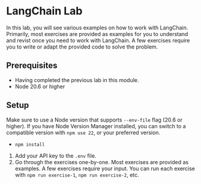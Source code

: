 # LangChain Lab

In this lab, you will see various examples on how to work with LangChain. Primarily, most exercises are provided as examples for you to understand and revist once you need to work with LangChain. A few exercises require you to write or adapt the provided code to solve the problem.

## Prerequisites

- Having completed the previous lab in this module.
- Node 20.6 or higher

## Setup

Make sure to use a Node version that supports `--env-file` flag (20.6 or higher). If you have Node Version Manager installed, you can switch to a compatible version with `npm use 22`, or your preferred version.

- `npm install`

1. Add your API key to the `.env` file.
2. Go through the exercises one-by-one. Most exercises are provided as examples. A few exercises require your input.
   You can run each exercise with `npm run exercise-1`, `npm run exercise-2`, etc.
